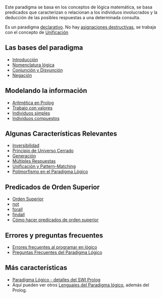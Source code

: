 Este paradigma se basa en los conceptos de lógica matemática, se basa predicados que caracterizan o relacionan a los individuos involucrados y la deducción de las posibles respuestas a una determinada consulta.

Es un paradigma [declarativo](declaratividad.md). No hay [asignaciones destructivas](transparencia-referencial--efecto-de-lado-y-asignacion-destructiva.md), se trabaja con el concepto de [Unificación](unificacion.md)

Las bases del paradigma
-----------------------

-   [Introducción](paradigma-logico---introduccion.md)
-   [Nomenclatura lógica](paradigma-logico---un-poco-de-nomenclatura.md)
-   [Conjunción y Disyunción](paradigma-logico---conjuncion-y-disyuncion.md)
-   [Negación](paradigma-logico---negacion.md)

Modelando la información
------------------------

-   [Aritmética en Prolog](aritmetica-en-prolog.md)
-   [Trabajo con valores](logico---trabajo-con-valores.md)
-   [Individuos simples](paradigma-logico---individuos-simples.md)
-   [Individuos compuestos](paradigma-logico---individuos-compuestos.md)

Algunas Características Relevantes
----------------------------------

-   [Inversibilidad](paradigma-logico---inversibilidad.md)
-   [Principio de Universo Cerrado](paradigma-logico---introduccion-universo-cerrado.md)
-   [Generación](paradigma-logico---generacion.md)
-   [Múltiples Respuestas](paradigma-logico---multiples-respuestas.md)
-   [Unificación y Pattern-Matching](unificacion-y-pattern-matching.md)
-   [Polimorfismo en el Paradigma Lógico](polimorfismo-en-el-paradigma-logico.md)

Predicados de Orden Superior
----------------------------

-   [Orden Superior](orden-superior.md)
-   [not](paradigma-logico---negacion-not.md)
-   [forall](paradigma-logico---el-forall.md)
-   [findall](paradigma-logico---findall.md)
-   [Cómo hacer predicados de orden superior](como-hacer-predicados-de-orden-superior.md)

Errores y preguntas frecuentes
------------------------------

-   [Errores frecuentes al programar en lógico](errores-frecuentes-al-programar-en-logico.md)
-   [Preguntas Frecuentes del Paradigma Lógico](preguntas-frecuentes-del-paradigma-logico.md)

Más características
-------------------

-   [Paradigma Lógico - detalles del SWI Prolog](paradigma-logico---detalles-del-swi-prolog.md)
-   Aquí pueden ver otros [Lenguajes del Paradigma lógico](lenguajes-del-paradigma-logico.md), además del Prolog.


